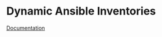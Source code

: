 # Dynamic Ansible Inventories

[Documentation](https://docs.ansible.com/ansible/latest/dev_guide/developing_inventory.html)
